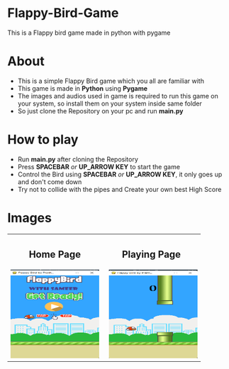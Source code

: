 # Flappy-Bird-Game
This is a Flappy bird game made in python with pygame

# About

- This is a simple Flappy Bird game which you all are familiar with
- This game is made in **Python** using **Pygame**
- The images and audios used in game is required to run this game on your system, so install them on your system inside same folder
- So just clone the Repository on your pc and run **main.py**


# How to play

- Run **main.py** after cloning the Repository
- Press **SPACEBAR** *or* **UP_ARROW KEY** to start the game
- Control the Bird using **SPACEBAR** *or* **UP_ARROW KEY**, it only goes up and don't come down
- Try not to collide with the pipes and Create your own best High Score

# Images
<table>
    <th>
        <h2>Home Page</h2>
    </th>
    <th>
        <h2>Playing Page</h2>
    </th>
    <tr>
        <td>
            <img src="images\home_page.png" alt="home page" width="200" height="200">
        </td>
        <td>
            &nbsp <img src="images\playing_page.png" alt="playing page" width="200" height="200">
        </td>
    </tr>
</table>
